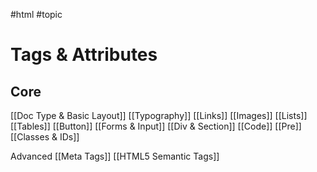 #html #topic

# Tags & Attributes
## Core
[[Doc Type & Basic Layout]]
[[Typography]]
[[Links]]
[[Images]]
[[Lists]]
[[Tables]]
[[Button]]
[[Forms & Input]]
[[Div & Section]]
[[Code]]
[[Pre]]
[[Classes & IDs]]

Advanced
[[Meta Tags]]
[[HTML5 Semantic Tags]]